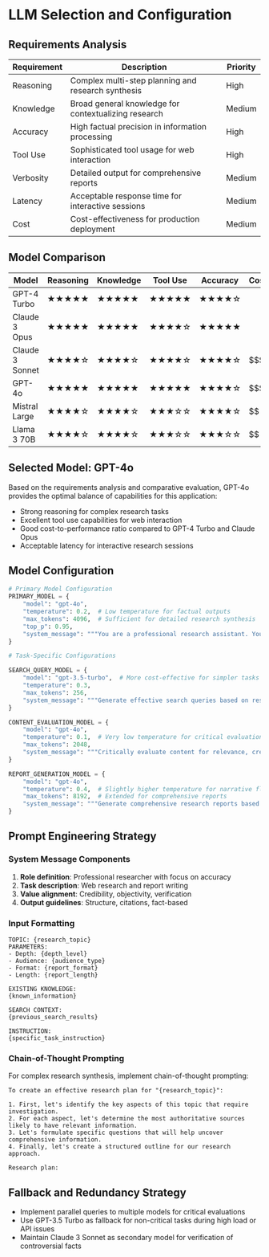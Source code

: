 # LLM Selection and Configuration

## Requirements Analysis

| Requirement | Description | Priority |
|-------------|-------------|----------|
| Reasoning | Complex multi-step planning and research synthesis | High |
| Knowledge | Broad general knowledge for contextualizing research | Medium |
| Accuracy | High factual precision in information processing | High |
| Tool Use | Sophisticated tool usage for web interaction | High |
| Verbosity | Detailed output for comprehensive reports | Medium |
| Latency | Acceptable response time for interactive sessions | Medium |
| Cost | Cost-effectiveness for production deployment | Medium |

## Model Comparison

| Model | Reasoning | Knowledge | Tool Use | Accuracy | Cost | Latency |
|-------|-----------|-----------|----------|----------|------|---------|
| GPT-4 Turbo | ★★★★★ | ★★★★★ | ★★★★★ | ★★★★☆ | $$$$ | ★★★☆☆ |
| Claude 3 Opus | ★★★★★ | ★★★★★ | ★★★★☆ | ★★★★★ | $$$$ | ★★★☆☆ |
| Claude 3 Sonnet | ★★★★☆ | ★★★★☆ | ★★★★☆ | ★★★★☆ | $$$ | ★★★★☆ |
| GPT-4o | ★★★★★ | ★★★★★ | ★★★★★ | ★★★★☆ | $$$ | ★★★★☆ |
| Mistral Large | ★★★★☆ | ★★★★☆ | ★★★☆☆ | ★★★★☆ | $$ | ★★★★☆ |
| Llama 3 70B | ★★★★☆ | ★★★★☆ | ★★★☆☆ | ★★★☆☆ | $$ | ★★★★☆ |

## Selected Model: GPT-4o
Based on the requirements analysis and comparative evaluation, GPT-4o provides the optimal balance of capabilities for this application:
- Strong reasoning for complex research tasks
- Excellent tool use capabilities for web interaction
- Good cost-to-performance ratio compared to GPT-4 Turbo and Claude Opus
- Acceptable latency for interactive research sessions

## Model Configuration

```python
# Primary Model Configuration
PRIMARY_MODEL = {
    "model": "gpt-4o",
    "temperature": 0.2,  # Low temperature for factual outputs
    "max_tokens": 4096,  # Sufficient for detailed research synthesis
    "top_p": 0.95,
    "system_message": """You are a professional research assistant. Your task is to conduct thorough web research on topics provided by users and compile comprehensive, fact-based reports with proper citations. Focus on credible sources, maintain objectivity, and verify information across multiple sources when possible. Structure information clearly and prioritize accuracy over speculation."""
}

# Task-Specific Configurations

SEARCH_QUERY_MODEL = {
    "model": "gpt-3.5-turbo",  # More cost-effective for simpler tasks
    "temperature": 0.3,
    "max_tokens": 256,
    "system_message": """Generate effective search queries based on research questions. Create queries that will yield relevant, authoritative results. Generate multiple query variations to ensure comprehensive coverage."""
}

CONTENT_EVALUATION_MODEL = {
    "model": "gpt-4o",
    "temperature": 0.1,  # Very low temperature for critical evaluation
    "max_tokens": 2048,
    "system_message": """Critically evaluate content for relevance, credibility, and information value. Assess source authority, identify potential biases, and rate factual reliability. Extract key information and provide a confidence score for extracted facts."""
}

REPORT_GENERATION_MODEL = {
    "model": "gpt-4o",
    "temperature": 0.4,  # Slightly higher temperature for narrative flow
    "max_tokens": 8192,  # Extended for comprehensive reports
    "system_message": """Generate comprehensive research reports based on provided information. Structure content logically, create clear narratives, include proper citations, and maintain a professional, objective tone. Synthesize information rather than simply aggregating it."""
}
```

## Prompt Engineering Strategy

### System Message Components
1. **Role definition**: Professional researcher with focus on accuracy
2. **Task description**: Web research and report writing
3. **Value alignment**: Credibility, objectivity, verification
4. **Output guidelines**: Structure, citations, fact-based

### Input Formatting
```
TOPIC: {research_topic}
PARAMETERS:
- Depth: {depth_level}
- Audience: {audience_type}
- Format: {report_format}
- Length: {report_length}

EXISTING KNOWLEDGE:
{known_information}

SEARCH CONTEXT:
{previous_search_results}

INSTRUCTION:
{specific_task_instruction}
```

### Chain-of-Thought Prompting
For complex research synthesis, implement chain-of-thought prompting:
```
To create an effective research plan for "{research_topic}":

1. First, let's identify the key aspects of this topic that require investigation.
2. For each aspect, let's determine the most authoritative sources likely to have relevant information.
3. Let's formulate specific questions that will help uncover comprehensive information.
4. Finally, let's create a structured outline for our research approach.

Research plan:
```

## Fallback and Redundancy Strategy
- Implement parallel queries to multiple models for critical evaluations
- Use GPT-3.5 Turbo as fallback for non-critical tasks during high load or API issues
- Maintain Claude 3 Sonnet as secondary model for verification of controversial facts
